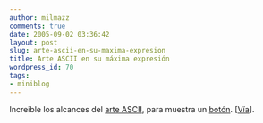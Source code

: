 ```yaml
---
author: milmazz
comments: true
date: 2005-09-02 03:36:42
layout: post
slug: arte-ascii-en-su-maxima-expresion
title: Arte ASCII en su máxima expresión
wordpress_id: 70
tags:
- miniblog
---
```


Increible los alcances del [arte ASCII](http://es.wikipedia.org/wiki/Arte_ASCII), para muestra un [botón](http://www.100mb.nl/). [[Vía](http://cut0ff.blogsome.com/2005/08/25/supermegatux/)].
